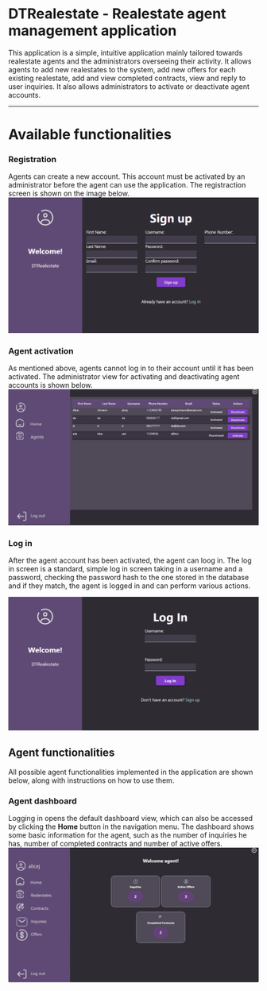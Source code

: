# DTRealestate - Realestate agent management application

This application is a simple, intuitive application mainly tailored towards realestate agents and the administrators overseeing their activity. It allows agents to add new realestates to the system, add new offers for each existing realestate, add and view completed contracts, view and reply to user inquiries. It also allows administrators to activate or deactivate agent accounts.

***
# Available functionalities

### Registration

Agents can create a new account. This account must be activated by an administrator before the agent can use the application. The registraction screen is shown on the image below.
![signup](https://github.com/Chameleeon/DTRealestate/blob/main/Screenshots/signup.png)

### Agent activation

As mentioned above, agents cannot log in to their account until it has been activated. The administrator view for activating and deactivating agent accounts is shown below.
![activate](https://github.com/Chameleeon/DTRealestate/blob/main/Screenshots/admin_agents.png)

### Log in

After the agent account has been activated, the agent can loog in. The log in screen is a standard, simple log in screen taking in a username and a password, checking the password hash to the one stored in the database and if they match, the agent is logged in and can perform various actions.

![login](https://github.com/Chameleeon/DTRealestate/blob/main/Screenshots/login.png)

## Agent functionalities

All possible agent functionalities implemented in the application are shown below, along with instructions on how to use them.

### Agent dashboard

Logging in opens the default dashboard view, which can also be accessed by clicking the **Home** button in the navigation menu. The dashboard shows some basic information for the agent, such as the number of inquiries he has, number of completed contracts and number of active offers.
![dashboard](https://github.com/Chameleeon/DTRealestate/blob/main/Screenshots/home_agent.png)
